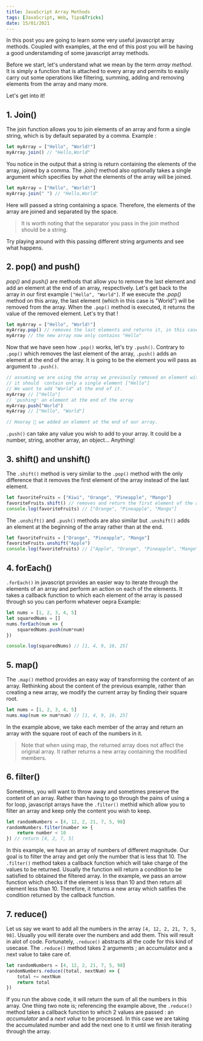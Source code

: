 ```yaml
---
title: JavaScript Array Methods
tags: [JavaScript, Web, Tips&Tricks]
date: 15/01/2021
---
```


In this post you are going to learn some very useful javascript array methods. Coupled with examples, at the end of this post you will be having a good understamding of some javascript array methods.

Before we start, let's understand what we mean by the term _array method_. It is simply a function that is attached to every array and permits to easily carry out some operations like filtering, summing, adding and removing elements from the array and many more.

Let's get into it!

## 1. Join()
The join function allows you to join elements of an array and form a single string, which is by default separated by a comma.
Example :
```js
let myArray = ["Hello", "World!"]
myArray.join() // "Hello,World"
```
You notice in the output that a string is return containing the elements of the array, joined by a comma. The *.join()* method also optionally takes a single argument which specifies by _what_ the  elements of the array will be joined.
```js
let myArray = ["Hello", "World!"]
myArray.join(" ") // "Hello,World"
```
Here will passed a string containing a space. Therefore, the elements of the array are joined and separated by the space.
> It is worth noting that the separator you pass in the join method should be a string.

Try playing around with this passing different string arguments and see what happens.

## 2. pop() and push()
_pop()_ and _push()_ are methods that allow you to remove the last element and add an element at the end of an array, respectively. Let's get back to the array in our first example `["Hello", "World"]`.
If we execute the _.pop()_ method on this array, the last element (which in this case is "World") will be removed from the array. When the `.pop()` method is executed, it returns the value of the removed element. Let's try that !
```js
let myArray = ["Hello", "World!"]
myArray.pop() // removes the last elements and returns it, in this case it it "World"
myArray // the new array now only contains "Hello"
```
Now that we have seen how `.pop()` works, let's try `.push()`.
Contrary to `.pop()` which removes the last element of the array, `.push()` adds an element at the end of the array. It is going to be the element you will pass as argument to `.push()`.

```js
// assuming we are using the array we previously removed an element with .pop()
// it should  contain only a single element ["Hello"]
// We want to add "World" at the end of it.
myArray // ["Hello"]
// 'pushing' an element at the end of the array
myArray.push("World")
myArray // ["Hello", "World"]

// Hooray 🎉 we added an element at the end of our array.

```
`.push()` can take any value you wish to add to your array. It could be a number, string, another array, an object... Anything!

## 3. shift() and unshift()

The `.shift()` method is very similar to the `.pop()` method with the only difference that it removes the first element of the array instead of the last element.
```js
let favoriteFruits = ["Kiwi", "Orange", "Pineapple", "Mango"]
favoriteFruits.shift() // removes and return the first element of the array.
console.log(favoriteFruits) // ["Orange", "Pineapple", "Mango"]
```

The `.unshift()` and `.push()` methods are also similar but `.unshift()` adds an element at the beginning of the array rather than at the end. 
```js
let favoriteFruits = ["Orange", "Pineapple", "Mango"]
favoriteFruits.unshift("Apple")
console.log(favoriteFruits) // ["Apple", "Orange", "Pineapple", "Mango"]
```

## 4. forEach()
`.forEach()` in javascript provides an easier way to iterate through the elements of an array and perform an action on each of the elements. It takes a callback function to which each element of the array is passed through so you can perform whatever oepra
Example:
```js
let nums = [1, 2, 3, 4, 5]
let squaredNums = [] 
nums.forEach(num => {
    squaredNums.push(num*num)
})

console.log(squaredNums) // [1, 4, 9, 16, 25]
```

## 5. map()

The `.map()` method provides an easy way of transforming the content of an array.
Rethinking about the content of the previous example, rather than creating a new array, we modify the current array by finding their square root.
```js
let nums = [1, 2, 3, 4, 5]
nums.map(num => num*num) // [1, 4, 9, 16, 25]
```
In the example above, we take each member of the array and return an array with the square root of each of the numbers in it. 
> Note that when using map, the returned array does not affect the original array. It rather returns a new array containing the modified members.

## 6. filter()

Sometimes, you will want to throw away and sometimes preserve the content of an array. Rather than having to go through the pains of using a for loop, javascript arrays have the `.filter()` methid which allow you to filter an array and keep only the content you wish to keep.
```js
let randomNumbers = [4, 12, 2, 21, 7, 5, 98]
randomNumbers.filter(number => {
    return number < 10
}) // return [4, 2, 7, 5]
```
In this example, we have an array of numbers of different magnitude. Our goal is to filter the array and get only the number that is less that 10. The `.filter()` method takes a callback function which will take charge of the values to be returned. Usually the function will return a condition to be satisfied to obtained the filtered array. In the example, we pass an arrow function which checks if the element is less than 10 and then return all element less than 10. Therefore, it returns a new array which satifies the condition returned by the callback function.

## 7. reduce() 

Let us say we want to add all the numbers in the array `[4, 12, 2, 21, 7, 5, 98]`. Usually you will iterate over the numbers and add them. This will result in alot of code. Fortunately, `.reduce()` abstracts all the code for this kind of usecase. 
The `.reduce()` method takes 2 arguments ; an accumulator and a next value to take care of.

```js
let randomNumbers = [4, 12, 2, 21, 7, 5, 98]
randomNumbers.reduce((total, nextNum) => {
    total += nextNum
    return total
})
```
If you run the above code, it will return the sum of all the numbers in this array. One thing two note is; referencing the example above, the `.reduce()` method takes a callback function to which 2 values are passed : an _accumulator_ and a _next value_ to be processed. In this case we are taking the accumulated number and add the next one to it until we finish iterating through the array.